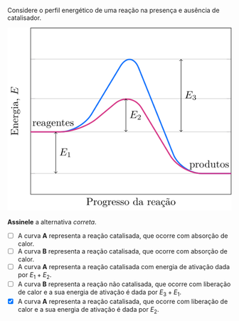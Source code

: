Considere o perfil energético de uma reação na presença e ausência de catalisador.

![Energia por progresso.](3E12-1P.svg)

**Assinele** a alternativa *correta*.

- [ ] A curva **A** representa a reação catalisada, que ocorre com absorção de calor.   
- [ ] A curva **B** representa a reação catalisada, que ocorre com absorção de calor.   
- [ ] A curva **A** representa a reação catalisada com energia de ativação dada por $E_1 + E_2$.  
- [ ] A curva **B** representa a reação não catalisada, que ocorre com liberação de calor e a sua energia de ativação é dada por $E_3 + E_1$.
- [x] A curva **A** representa a reação catalisada, que ocorre com liberação de calor e a sua energia de ativação é dada por $E_2$.
